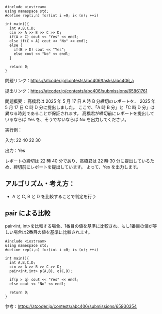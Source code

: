 ```
#include <iostream>
using namespace std;
#define rep(i,n) for(int i =0; i< (n); ++i)

int main(){
  int A,B,C,D;
  cin >> A >> B >> C >> D;
  if(A > C) cout << "Yes" << endl;
  else if(C > A) cout << "No" << endl;
  else {
    if(B > D) cout << "Yes";
    else cout << "No" << endl;
  }

  return 0;
}
```

問題リンク：https://atcoder.jp/contests/abc406/tasks/abc406_a

提出リンク：https://atcoder.jp/contests/abc406/submissions/65861761

問題概要：
高橋君は 2025 年 5 月 17 日 A 時 B 分締切のレポートを、 2025 年 5 月 17 日 C 時 D 分に提出しました。
ここで、「A 時 B 分」と「C 時 D 分」は異なる時刻であることが保証されます。
高橋君が締切前にレポートを提出しているならば Yes を、そうでないならば No を出力してください。

実行例：

入力: 22 40 22 30

出力：Yes

レポートの締切は 
22 時 40 分であり、高橋君は 22 時 30 分に提出しているため、締切前にレポートを提出しています。
よって、Yes を出力します。

## アルゴリズム・考え方：
- A と C, B と D を比較することで判定を行う

## pair による比較
pair<int, int>を比較する場合、1番目の値を基準に比較され、もし1番目の値が等しい場合は2番目の値を基準に比較されます。
```
#include <iostream>
using namespace std;
#define rep(i,n) for(int i =0; i< (n); ++i)

int main(){
  int A,B,C,D;
  cin >> A >> B >> C >> D;
  pair<int,int> p(A,B), q(C,D);
  
  if(p > q) cout << "Yes" << endl;
  else cout << "No" << endl;
  
  return 0;
}
```
参考：https://atcoder.jp/contests/abc406/submissions/65930354
